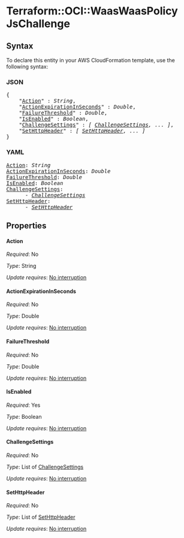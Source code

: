 # Terraform::OCI::WaasWaasPolicy JsChallenge

## Syntax

To declare this entity in your AWS CloudFormation template, use the following syntax:

### JSON

<pre>
{
    "<a href="#action" title="Action">Action</a>" : <i>String</i>,
    "<a href="#actionexpirationinseconds" title="ActionExpirationInSeconds">ActionExpirationInSeconds</a>" : <i>Double</i>,
    "<a href="#failurethreshold" title="FailureThreshold">FailureThreshold</a>" : <i>Double</i>,
    "<a href="#isenabled" title="IsEnabled">IsEnabled</a>" : <i>Boolean</i>,
    "<a href="#challengesettings" title="ChallengeSettings">ChallengeSettings</a>" : <i>[ <a href="jschallenge-challengesettings.md">ChallengeSettings</a>, ... ]</i>,
    "<a href="#sethttpheader" title="SetHttpHeader">SetHttpHeader</a>" : <i>[ <a href="jschallenge-sethttpheader.md">SetHttpHeader</a>, ... ]</i>
}
</pre>

### YAML

<pre>
<a href="#action" title="Action">Action</a>: <i>String</i>
<a href="#actionexpirationinseconds" title="ActionExpirationInSeconds">ActionExpirationInSeconds</a>: <i>Double</i>
<a href="#failurethreshold" title="FailureThreshold">FailureThreshold</a>: <i>Double</i>
<a href="#isenabled" title="IsEnabled">IsEnabled</a>: <i>Boolean</i>
<a href="#challengesettings" title="ChallengeSettings">ChallengeSettings</a>: <i>
      - <a href="jschallenge-challengesettings.md">ChallengeSettings</a></i>
<a href="#sethttpheader" title="SetHttpHeader">SetHttpHeader</a>: <i>
      - <a href="jschallenge-sethttpheader.md">SetHttpHeader</a></i>
</pre>

## Properties

#### Action

_Required_: No

_Type_: String

_Update requires_: [No interruption](https://docs.aws.amazon.com/AWSCloudFormation/latest/UserGuide/using-cfn-updating-stacks-update-behaviors.html#update-no-interrupt)

#### ActionExpirationInSeconds

_Required_: No

_Type_: Double

_Update requires_: [No interruption](https://docs.aws.amazon.com/AWSCloudFormation/latest/UserGuide/using-cfn-updating-stacks-update-behaviors.html#update-no-interrupt)

#### FailureThreshold

_Required_: No

_Type_: Double

_Update requires_: [No interruption](https://docs.aws.amazon.com/AWSCloudFormation/latest/UserGuide/using-cfn-updating-stacks-update-behaviors.html#update-no-interrupt)

#### IsEnabled

_Required_: Yes

_Type_: Boolean

_Update requires_: [No interruption](https://docs.aws.amazon.com/AWSCloudFormation/latest/UserGuide/using-cfn-updating-stacks-update-behaviors.html#update-no-interrupt)

#### ChallengeSettings

_Required_: No

_Type_: List of <a href="jschallenge-challengesettings.md">ChallengeSettings</a>

_Update requires_: [No interruption](https://docs.aws.amazon.com/AWSCloudFormation/latest/UserGuide/using-cfn-updating-stacks-update-behaviors.html#update-no-interrupt)

#### SetHttpHeader

_Required_: No

_Type_: List of <a href="jschallenge-sethttpheader.md">SetHttpHeader</a>

_Update requires_: [No interruption](https://docs.aws.amazon.com/AWSCloudFormation/latest/UserGuide/using-cfn-updating-stacks-update-behaviors.html#update-no-interrupt)

